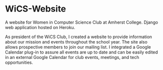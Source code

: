 # WiCS-Website
A website for Women in Computer Science Club at Amherst College. Django web application hosted on Heroku.

As president of the WiCS Club, I created a website to provide information about our mission and events throughout the school year. The site also allows prospective members to join our mailing list. I integrated a Google Calendar plug-in to assure all events are up to date and can be easily edited in an external Google Calendar for club events, meetings, and tech opportunities.
